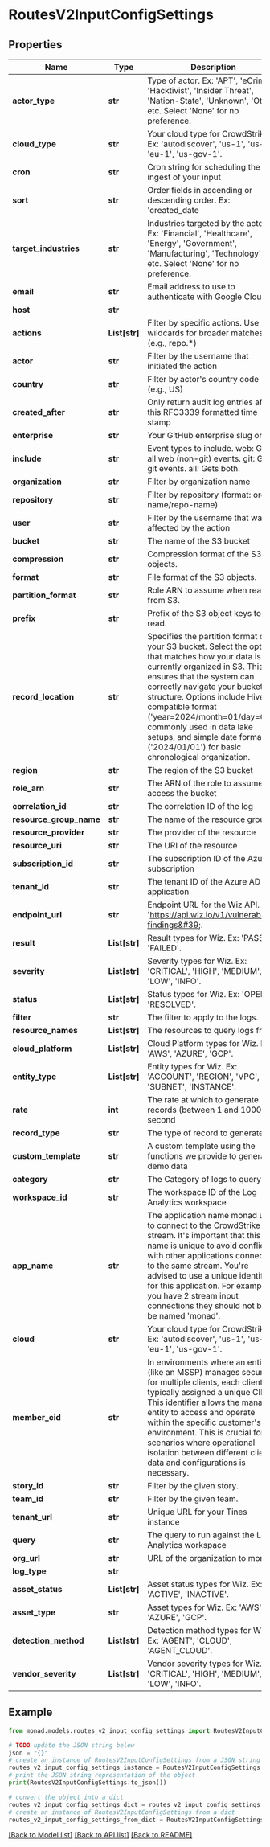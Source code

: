 # RoutesV2InputConfigSettings


## Properties

Name | Type | Description | Notes
------------ | ------------- | ------------- | -------------
**actor_type** | **str** | Type of actor. Ex: &#39;APT&#39;, &#39;eCrime&#39;, &#39;Hacktivist&#39;, &#39;Insider Threat&#39;, &#39;Nation-State&#39;, &#39;Unknown&#39;, &#39;Other&#39;, etc. Select &#39;None&#39; for no preference. | [optional] 
**cloud_type** | **str** | Your cloud type for CrowdStrike. Ex: &#39;autodiscover&#39;, &#39;us-1&#39;, &#39;us-2&#39;, &#39;eu-1&#39;, &#39;us-gov-1&#39;. | [optional] 
**cron** | **str** | Cron string for scheduling the ingest of your input | [optional] 
**sort** | **str** | Order fields in ascending or descending order. Ex: &#39;created_date|asc&#39;, &#39;created_date|desc&#39;. | [optional] 
**target_industries** | **str** | Industries targeted by the actor. Ex: &#39;Financial&#39;, &#39;Healthcare&#39;, &#39;Energy&#39;, &#39;Government&#39;, &#39;Manufacturing&#39;, &#39;Technology&#39;, etc. Select &#39;None&#39; for no preference. | [optional] 
**email** | **str** | Email address to use to authenticate with Google Cloud. | [optional] 
**host** | **str** |  | [optional] 
**actions** | **List[str]** | Filter by specific actions. Use wildcards for broader matches (e.g., repo.*) | [optional] 
**actor** | **str** | Filter by the username that initiated the action | [optional] 
**country** | **str** | Filter by actor&#39;s country code (e.g., US) | [optional] 
**created_after** | **str** | Only return audit log entries after this RFC3339 formatted time stamp | [optional] 
**enterprise** | **str** | Your GitHub enterprise slug or ID | [optional] 
**include** | **str** | Event types to include. web: Gets all web (non-git) events. git: Gets git events. all: Gets both. | [optional] 
**organization** | **str** | Filter by organization name | [optional] 
**repository** | **str** | Filter by repository (format: org-name/repo-name) | [optional] 
**user** | **str** | Filter by the username that was affected by the action | [optional] 
**bucket** | **str** | The name of the S3 bucket | [optional] 
**compression** | **str** | Compression format of the S3 objects. | [optional] 
**format** | **str** | File format of the S3 objects. | [optional] 
**partition_format** | **str** | Role ARN to assume when reading from S3. | [optional] 
**prefix** | **str** | Prefix of the S3 object keys to read. | [optional] 
**record_location** | **str** | Specifies the partition format of your S3 bucket. Select the option that matches how your data is currently organized in S3. This ensures that the system can correctly navigate your bucket structure. Options include Hive-compatible format (&#39;year&#x3D;2024/month&#x3D;01/day&#x3D;01&#39;) commonly used in data lake setups, and simple date format (&#39;2024/01/01&#39;) for basic chronological organization. | [optional] 
**region** | **str** | The region of the S3 bucket | [optional] 
**role_arn** | **str** | The ARN of the role to assume to access the bucket | [optional] 
**correlation_id** | **str** | The correlation ID of the log | [optional] 
**resource_group_name** | **str** | The name of the resource group | [optional] 
**resource_provider** | **str** | The provider of the resource | [optional] 
**resource_uri** | **str** | The URI of the resource | [optional] 
**subscription_id** | **str** | The subscription ID of the Azure subscription | [optional] 
**tenant_id** | **str** | The tenant ID of the Azure AD application | [optional] 
**endpoint_url** | **str** | Endpoint URL for the Wiz API. Ex: &#39;https://api.wiz.io/v1/vulnerability-findings&#39;. | [optional] 
**result** | **List[str]** | Result types for Wiz. Ex: &#39;PASSED&#39;, &#39;FAILED&#39;. | [optional] 
**severity** | **List[str]** | Severity types for Wiz. Ex: &#39;CRITICAL&#39;, &#39;HIGH&#39;, &#39;MEDIUM&#39;, &#39;LOW&#39;, &#39;INFO&#39;. | [optional] 
**status** | **List[str]** | Status types for Wiz. Ex: &#39;OPEN&#39;, &#39;RESOLVED&#39;. | [optional] 
**filter** | **str** | The filter to apply to the logs. | [optional] 
**resource_names** | **List[str]** | The resources to query logs from. | [optional] 
**cloud_platform** | **List[str]** | Cloud Platform types for Wiz. Ex: &#39;AWS&#39;, &#39;AZURE&#39;, &#39;GCP&#39;. | [optional] 
**entity_type** | **List[str]** | Entity types for Wiz. Ex: &#39;ACCOUNT&#39;, &#39;REGION&#39;, &#39;VPC&#39;, &#39;SUBNET&#39;, &#39;INSTANCE&#39;. | [optional] 
**rate** | **int** | The rate at which to generate records (between 1 and 1000) per second | [optional] 
**record_type** | **str** | The type of record to generate | [optional] 
**custom_template** | **str** | A custom template using the functions we provide to generate demo data | [optional] 
**category** | **str** | The Category of logs to query | [optional] 
**workspace_id** | **str** | The workspace ID of the Log Analytics workspace | [optional] 
**app_name** | **str** | The application name monad uses to connect to the CrowdStrike data stream. It&#39;s important that this name is unique to avoid conflicts with other applications connecting to the same stream. You&#39;re advised to use a unique identifier for this application. For example, if you have 2 stream input connections they should not both be named &#39;monad&#39;. | [optional] 
**cloud** | **str** | Your cloud type for CrowdStrike. Ex: &#39;autodiscover&#39;, &#39;us-1&#39;, &#39;us-2&#39;, &#39;eu-1&#39;, &#39;us-gov-1&#39;. | [optional] 
**member_cid** | **str** | In environments where an entity (like an MSSP) manages security for multiple clients, each client is typically assigned a unique CID. This identifier allows the managing entity to access and operate within the specific customer&#39;s environment. This is crucial for scenarios where operational isolation between different clients&#39; data and configurations is necessary. | [optional] 
**story_id** | **str** | Filter by the given story. | [optional] 
**team_id** | **str** | Filter by the given team. | [optional] 
**tenant_url** | **str** | Unique URL for your Tines instance | [optional] 
**query** | **str** | The query to run against the Log Analytics workspace | [optional] 
**org_url** | **str** | URL of the organization to monitor | [optional] 
**log_type** | **str** |  | [optional] 
**asset_status** | **List[str]** | Asset status types for Wiz. Ex: &#39;ACTIVE&#39;, &#39;INACTIVE&#39;. | [optional] 
**asset_type** | **str** | Asset types for Wiz. Ex: &#39;AWS&#39;, &#39;AZURE&#39;, &#39;GCP&#39;. | [optional] 
**detection_method** | **List[str]** | Detection method types for Wiz. Ex: &#39;AGENT&#39;, &#39;CLOUD&#39;, &#39;AGENT_CLOUD&#39;. | [optional] 
**vendor_severity** | **List[str]** | Vendor severity types for Wiz. Ex: &#39;CRITICAL&#39;, &#39;HIGH&#39;, &#39;MEDIUM&#39;, &#39;LOW&#39;, &#39;INFO&#39;. | [optional] 

## Example

```python
from monad.models.routes_v2_input_config_settings import RoutesV2InputConfigSettings

# TODO update the JSON string below
json = "{}"
# create an instance of RoutesV2InputConfigSettings from a JSON string
routes_v2_input_config_settings_instance = RoutesV2InputConfigSettings.from_json(json)
# print the JSON string representation of the object
print(RoutesV2InputConfigSettings.to_json())

# convert the object into a dict
routes_v2_input_config_settings_dict = routes_v2_input_config_settings_instance.to_dict()
# create an instance of RoutesV2InputConfigSettings from a dict
routes_v2_input_config_settings_from_dict = RoutesV2InputConfigSettings.from_dict(routes_v2_input_config_settings_dict)
```
[[Back to Model list]](../README.md#documentation-for-models) [[Back to API list]](../README.md#documentation-for-api-endpoints) [[Back to README]](../README.md)


